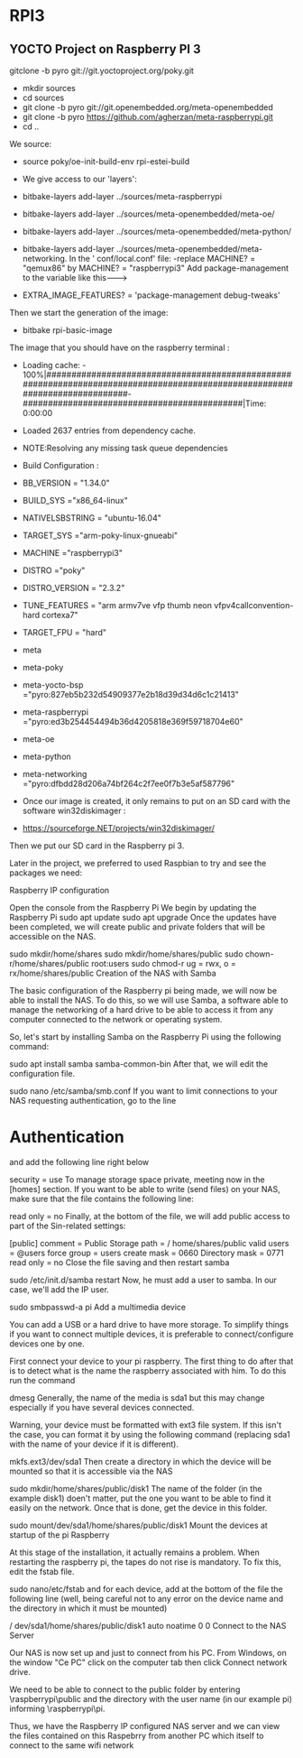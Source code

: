 # RPI3
## YOCTO Project on Raspberry PI 3
 gitclone -b pyro git://git.yoctoproject.org/poky.git
- mkdir sources
- cd sources
- git clone -b pyro git://git.openembedded.org/meta-openembedded
- git clone -b pyro https://github.com/agherzan/meta-raspberrypi.git
- cd ..

We source:
- source poky/oe-init-build-env rpi-estei-build
- We give access to our 'layers':

- bitbake-layers add-layer ../sources/meta-raspberrypi  
- bitbake-layers add-layer ../sources/meta-openembedded/meta-oe/
- bitbake-layers add-layer ../sources/meta-openembedded/meta-python/
- bitbake-layers add-layer ../sources/meta-openembedded/meta-networking.
In the ' conf/local.conf' file: -replace MACHINE? = "qemux86" by MACHINE? = "raspberrypi3" 
Add package-management to the variable like this--->
- EXTRA_IMAGE_FEATURES? = 'package-management debug-tweaks'

Then we start the generation of the image:
- bitbake rpi-basic-image

The image that you should have on the raspberry terminal :

- Loading cache: - 100%|############################################################################################################################- ############################################|Time: 0:00:00
- Loaded 2637 entries from dependency cache.
- NOTE:Resolving any missing task queue dependencies
- Build Configuration :

- BB_VERSION       = "1.34.0"
- BUILD_SYS         ="x86_64-linux"
- NATIVELSBSTRING   = "ubuntu-16.04"
- TARGET_SYS        ="arm-poky-linux-gnueabi"
- MACHINE           ="raspberrypi3"
- DISTRO            ="poky"
- DISTRO_VERSION    = "2.3.2"
- TUNE_FEATURES     = "arm armv7ve vfp thumb neon vfpv4callconvention-hard cortexa7"
- TARGET_FPU        = "hard"
- meta             
- meta-poky         
- meta-yocto-bsp    ="pyro:827eb5b232d54909377e2b18d39d34d6c1c21413"
- meta-raspberrypi  ="pyro:ed3b254454494b36d4205818e369f59718704e60"
- meta-oe           
- meta-python       
- meta-networking   ="pyro:dfbdd28d206a74bf264c2f7ee0f7b3e5af587796"
- Once our image is created, it only remains to put on an SD card with the software win32diskimager :

- https://sourceforge.NET/projects/win32diskimager/

Then we put our SD card in the Raspberry pi 3.

Later in the project, we preferred to used Raspbian to try and see the packages we need:

Raspberry IP configuration

Open the console from the Raspberry Pi
We begin by updating the Raspberry Pi
sudo apt update
sudo apt upgrade
Once the updates have been completed, we will create public and private folders that will be accessible on the NAS.

sudo mkdir/home/shares
sudo mkdir/home/shares/public
sudo chown-r/home/shares/public root:users
sudo chmod-r ug = rwx, o = rx/home/shares/public
Creation of the NAS with Samba

The basic configuration of the Raspberry pi being made, we will now be able to install the NAS. To do this, so we will use Samba, a software able to manage the networking of a hard drive to be able to access it from any computer connected to the network or operating system.

So, let's start by installing Samba on the Raspberry Pi using the following command:

sudo apt install samba samba-common-bin
After that, we will edit the configuration file.

sudo nano /etc/samba/smb.conf
If you want to limit connections to your NAS requesting authentication, go to the line

# Authentication #
and add the following line right below

security = use
To manage storage space private, meeting now in the [homes] section. If you want to be able to write (send files) on your NAS, make sure that the file contains the following line:

read only = no
Finally, at the bottom of the file, we will add public access to part of the Sin-related settings:

[public]
comment = Public Storage
path = / home/shares/public
valid users = @users
force group = users
create mask = 0660
Directory mask = 0771
read only = no
Close the file saving and then restart samba

sudo /etc/init.d/samba restart
Now, he must add a user to samba. In our case, we'll add the IP user.

sudo smbpasswd-a pi
Add a multimedia device

You can add a USB or a hard drive to have more storage. To simplify things if you want to connect multiple devices, it is preferable to connect/configure devices one by one.

First connect your device to your pi raspberry. The first thing to do after that is to detect what is the name the raspberry associated with him. To do this run the command

dmesg
Generally, the name of the media is sda1 but this may change especially if you have several devices connected.

Warning, your device must be formatted with ext3 file system. If this isn't the case, you can format it by using the following command (replacing sda1 with the name of your device if it is different).

mkfs.ext3/dev/sda1
Then create a directory in which the device will be mounted so that it is accessible via the NAS

sudo mkdir/home/shares/public/disk1
The name of the folder (in the example disk1) doen't matter, put the one you want to be able to find it easily on the network. Once that is done, get the device in this folder.

sudo mount/dev/sda1/home/shares/public/disk1
Mount the devices at startup of the pi Raspberry

At this stage of the installation, it actually remains a problem. When restarting the raspberry pi, the tapes do not rise is mandatory. To fix this, edit the fstab file.

sudo nano/etc/fstab
and for each device, add at the bottom of the file the following line (well, being careful not to any error on the device name and the directory in which it must be mounted)

/ dev/sda1/home/shares/public/disk1 auto noatime 0 0
Connect to the NAS Server

Our NAS is now set up and just to connect from his PC. From Windows, on the window "Ce PC" click on the computer tab then click Connect network drive.

We need to be able to connect to the public folder by entering \\raspberrypi\public and the directory with the user name (in our example pi) informing \\raspberrypi\pi.

Thus, we have the Raspberry IP configured NAS server and we can view the files contained on this Raspebrry from another PC which itself to connect to the same wifi network


